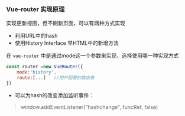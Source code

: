 ### Vue-router 实现原理

实现更新视图，但不刷新页面，可以有两种方式实现
* 利用URL中的hash
* 使用History Interface 早HTML中的新增方法

在 `vue-router` 中是通过mode这一个参数来实现，选择使用哪一种实现方式
```js
const router =new VueRouter({
    mode:'history',
    route:[...]   //用户配置的路由表
})
```

* 可以为hash的改变添加监听事件：
>window.addEventListener("hashchange", funcRef, false)
